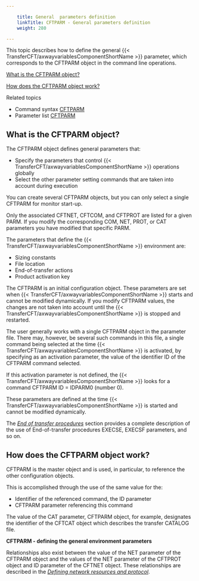 ```yaml
---

    title: General  parameters definition
    linkTitle: CFTPARM - General parameters definition 
    weight: 280

---
```

This topic describes how to define the general {{< TransferCFT/axwayvariablesComponentShortName  >}} parameter, which corresponds to the CFTPARM object
in the command line operations.

[What
is the CFTPARM object?](#What_is_the_CFTPARM_object_) 

[How
does the CFTPARM object work?](#How_does_the_CFTPARM_object_work_)

Related
topics

- Command syntax
    [CFTPARM](../../../c_intro_userinterfaces/command_summary#CFTPARM)
- Parameter list
    [CFTPARM](../../../c_intro_userinterfaces/web_copilot_ui/conf_intro/cftparm)

<span id="What_is_the_CFTPARM_object_"></span>

## What is the CFTPARM object?

The CFTPARM object defines general parameters that:

- Specify the parameters
    that control {{< TransferCFT/axwayvariablesComponentShortName >}} operations globally
- Select the other
    parameter setting commands that are taken into account during execution

You can create several CFTPARM objects, but you can only select a single
CFTPARM for monitor start-up.

Only the associated CFTNET, CFTCOM, and CFTPROT are listed for a given
PARM. If you modify the corresponding COM, NET, PROT, or CAT parameters
you have modified that specific PARM.

The parameters that define the {{< TransferCFT/axwayvariablesComponentShortName  >}} environment are:

- Sizing constants
- File location
- End-of-transfer
    actions
- Product activation
    key

The CFTPARM is an initial configuration object. These parameters are
set when {{< TransferCFT/axwayvariablesComponentShortName  >}} starts and cannot be modified dynamically. If you
modify CFTPARM values, the changes are not taken into account until the
{{< TransferCFT/axwayvariablesComponentShortName  >}} is stopped and restarted.

The user generally works with a single CFTPARM object in the parameter
file. There may, however, be several such commands in this file, a single
command being selected at the time {{< TransferCFT/axwayvariablesComponentShortName  >}} is activated, by specifying as
an activation parameter, the value of the identifier ID of the CFTPARM
command selected.

If this activation parameter is not defined, the {{< TransferCFT/axwayvariablesComponentShortName  >}}
looks for a command CFTPARM ID = IDPARM0 (number 0).

These parameters are defined at the time {{< TransferCFT/axwayvariablesComponentShortName  >}} is started and
cannot be modified dynamically.

The *[End
of transfer procedures](../../../concepts/about_transfer_processing/procedure_examples)* section provides a complete description
of the use of End-of-transfer procedures EXECSE, EXECSF parameters, and
so on.

<span id="How_does_the_CFTPARM_object_work_"></span>

## How does the CFTPARM object work?

CFTPARM is the master object and is used, in
particular, to reference the other configuration objects.

This is accomplished through the use of the
same value for the:

- Identifier
    of the referenced command, the ID parameter
- CFTPARM
    parameter referencing this command

The value of the CAT parameter, CFTPARM object, for example, designates
the identifier of the CFTCAT object which describes the transfer CATALOG
file.

**CFTPARM - defining the general environment
parameters**

Relationships also exist between the value of the NET parameter of the
CFTPARM object and the values of the NET parameter of the CFTPROT object
and ID parameter of the CFTNET object. These relationships are described
in the *[Defining
network resources and protocol](../network_resource_concepts)*.
